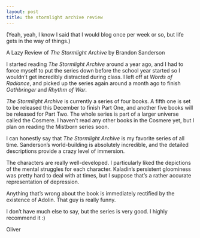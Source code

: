```yaml
---
layout: post
title: the stormlight archive review
---
```

(Yeah, yeah, I know I said that I would blog once per week or so, but life gets in the way of things.)

A Lazy Review of *The Stormlight Archive* by Brandon Sanderson

I started reading *The Stormlight Archive* around a year ago, and I had to force myself to put the series down before the school year started so I wouldn’t get incredibly distracted during class. I left off at *Words of Radiance*, and picked up the series again around a month ago to finish *Oathbringer* and *Rhythm of War*.

*The Stormlight Archive* is currently a series of four books. A fifth one is set to be released this December to finish Part One, and another five books will be released for Part Two. The whole series is part of a larger universe called the Cosmere. I haven’t read any other books in the Cosmere yet, but I plan on reading the Mistborn series soon.

I can honestly say that *The Stormlight Archive* is my favorite series of all time. Sanderson’s world-building is absolutely incredible, and the detailed descriptions provide a crazy level of immersion.

The characters are really well-developed. I particularly liked the depictions of the mental struggles for each character. Kaladin’s persistent gloominess was pretty hard to deal with at times, but I suppose that’s a rather accurate representation of depression.

Anything that’s wrong about the book is immediately rectified by the existence of Adolin. That guy is really funny.

I don’t have much else to say, but the series is very good. I highly recommend it :)

Oliver
